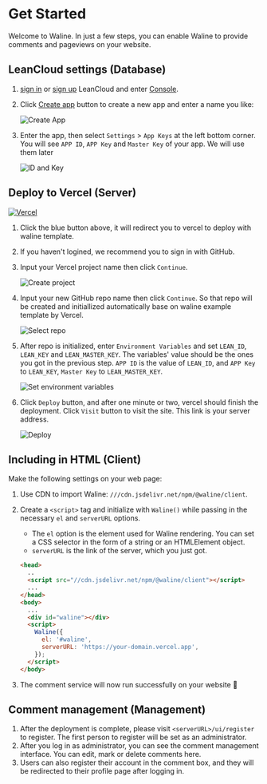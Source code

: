 # Get Started

Welcome to Waline. In just a few steps, you can enable Waline to provide comments and pageviews on your website.

<!-- more -->

## LeanCloud settings (Database)

1. [sign in](https://console.leancloud.app/login.html#/signin) or [sign up](https://console.leancloud.app/login.html#/signup) LeanCloud and enter [Console](https://console.leancloud.app/applist.html#/apps).

1. Click [Create app](https://console.leancloud.app/applist.html#/newapp) button to create a new app and enter a name you like:

   ![Create App](https://i.loli.net/2019/06/21/5d0c995c86fac81746.jpg)

1. Enter the app, then select `Settings` > `App Keys` at the left bottom corner. You will see `APP ID`, `APP Key` and `Master Key` of your app. We will use them later

   ![ID and Key](https://i.loli.net/2019/06/21/5d0c997a60baa24436.jpg)

## Deploy to Vercel (Server)

[![Vercel](https://vercel.com/button)](https://vercel.com/import/project?template=https://github.com/walinejs/waline/tree/main/example)

1. Click the blue button above, it will redirect you to vercel to deploy with waline template.

1. If you haven't logined, we recommend you to sign in with GitHub.

1. Input your Vercel project name then click `Continue`.

   ![Create project](https://p2.ssl.qhimg.com/t018cd2a91a8896a555.png)

1. Input your new GitHub repo name then click `Continue`. So that repo will be created and initiallized automatically base on waline example template by Vercel.

   ![Select repo](https://p4.ssl.qhimg.com/t01bb30e74f85ddf5b3.png)

1. After repo is initialized, enter `Environment Variables` and set `LEAN_ID`, `LEAN_KEY` and `LEAN_MASTER_KEY`. The variables' value should be the ones you got in the previous step. `APP ID` is the value of `LEAN_ID`, and `APP Key` to `LEAN_KEY`, `Master Key` to `LEAN_MASTER_KEY`.

   ![Set environment variables](https://p5.ssl.qhimg.com/t019aec05e3e5fea5cc.png)

1. Click `Deploy` button, and after one minute or two, vercel should finish the deployment. Click `Visit` button to visit the site. This link is your server address.

   ![Deploy](https://p0.ssl.qhimg.com/t0142b58c2e8f886b28.png)

## Including in HTML (Client)

Make the following settings on your web page:

1. Use CDN to import Waline: `///cdn.jsdelivr.net/npm/@waline/client`.

1. Create a `<script>` tag and initialize with `Waline()` while passing in the necessary `el` and `serverURL` options.

   - The `el` option is the element used for Waline rendering. You can set a CSS selector in the form of a string or an HTMLElement object.
   - `serverURL` is the link of the server, which you just got.

   ```html
   <head>
     ..
     <script src="//cdn.jsdelivr.net/npm/@waline/client"></script>
     ...
   </head>
   <body>
     ...
     <div id="waline"></div>
     <script>
       Waline({
         el: '#waline',
         serverURL: 'https://your-domain.vercel.app',
       });
     </script>
   </body>
   ```

1. The comment service will now run successfully on your website :tada:

## Comment management (Management)

1. After the deployment is complete, please visit `<serverURL>/ui/register` to register. The first person to register will be set as an administrator.
1. After you log in as administrator, you can see the comment management interface. You can edit, mark or delete comments here.
1. Users can also register their account in the comment box, and they will be redirected to their profile page after logging in.
